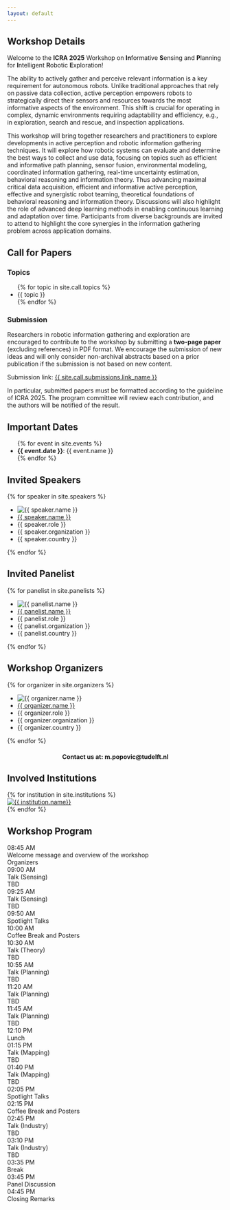 ```yaml
---
layout: default
---
```


<div class="content-section">
<div class="inline-wrapper">
<h2 id="workshop-details">Workshop Details</h2>

<p>
Welcome to the <b>ICRA 2025</b> Workshop on <b>In</b>formative <b>S</b>ensing and <b>P</b>lanning for <b>I</b>ntelligent <b>R</b>obotic <b>E</b>xploration!
</p>

<p>
The ability to actively gather and perceive relevant information is a key requirement for autonomous robots.
Unlike traditional approaches that rely on passive data collection, active perception empowers robots to strategically direct their sensors and resources towards the most informative aspects of the environment.
This shift is crucial for operating in complex, dynamic environments requiring adaptability and efficiency, e.g., in exploration, search and rescue, and inspection applications. 
</p>

<p>
This workshop will bring together researchers and practitioners to explore developments in active perception and robotic information gathering techniques.
It will explore how robotic systems can evaluate and determine the best ways to collect and use data, focusing on topics such as efficient and informative path planning, sensor fusion, environmental modeling, coordinated information gathering, real-time uncertainty estimation, behavioral reasoning and information theory. 
Thus advancing maximal critical data acquisition, efficient and informative active perception, effective and synergistic robot teaming, theoretical foundations of behavioral reasoning and information theory. 
Discussions will also highlight the role of advanced deep learning methods in enabling continuous learning and adaptation over time. 
Participants from diverse backgrounds are invited to attend to highlight the core synergies in the information gathering problem across application domains.
</p>

</div>
</div>

<div class="content-section">
<div class="inline-wrapper">
<h2 id="call-for-papers">Call for Papers</h2>

<h3>Topics</h3>

<ul class="default-list">
{% for topic in site.call.topics %}
    <li>{{ topic }}</li>
{% endfor %}
</ul>

<h3>Submission</h3>

<p>
Researchers in robotic information gathering and exploration are 
encouraged to contribute to the workshop by submitting a <b>two-page paper</b> 
(excluding references) in PDF format. We encourage the submission of new 
ideas and will only consider non-archival abstracts based on a prior 
publication if the submission is not based on new content.
</p>

<p>
Submission link: <a href="{{ site.call.submissions.url }}">{{ site.call.submissions.link_name }}</a>
</p>

<p>
In particular, submitted papers must be formatted according to the 
guideline of ICRA 2025. The program committee will review each 
contribution, and the authors will be notified of the result.
</p>

</div>
</div>

<div class="content-section">
<div class="inline-wrapper">
<h2 id="important-dates">Important Dates</h2>

<ul class="default-list">
    {% for event in site.events %}
    <li><b>{{ event.date }}</b>: {{ event.name }}</li>
{% endfor %}
</ul>

</div>
</div>

<div class="content-section">
<div class="inline-wrapper">
<h2 id="invited-speakers">Invited Speakers</h2>

<div class="people-list">
{% for speaker in site.speakers %}
    <div class="single-person">
        <ul>
            <li>
                <img alt="{{ speaker.name }}" src="{{ speaker.photo_url }}">
            </li>
            <li>
                <a href="{{ speaker.url | relative_url }}" target="_blank">{{ speaker.name }}</a>
            </li>
            <li>{{ speaker.role }}</li> 
            <li>{{ speaker.organization }}</li> 
            <li>{{ speaker.country }}</li>
        </ul>
    </div>
{% endfor %}
</div>
</div>
</div>

<div class="content-section">
<div class="inline-wrapper">
<h2 id="invited-panelist">Invited Panelist</h2>

<div class="people-list">
{% for panelist in site.panelists %}
    <div class="single-person">
        <ul>
            <li>
                <img alt="{{ panelist.name }}" src="{{ panelist.photo_url }}">
            </li>
            <li>
                <a href="{{ panelist.url | relative_url }}">{{ panelist.name }}</a>
            </li>
            <li>{{ panelist.role }}</li> 
            <li>{{ panelist.organization }}</li> 
            <li>{{ panelist.country }}</li>
        </ul>
    </div>
{% endfor %}
</div>
</div>
</div>

<div class="content-section">
<div class="inline-wrapper">
<h2 id="workshop-organizers">Workshop Organizers</h2>

<div class="people-list">
{% for organizer in site.organizers %}
    <div class="single-person">
        <ul>
            <li>
                <img alt="{{ organizer.name }}" src="{{ organizer.photo_url }}">
            </li>
            <li>
                <a href="{{ organizer.url | relative_url }}">{{ organizer.name }}</a>
            </li>
            <li>{{ organizer.role }}</li> 
            <li>{{ organizer.organization }}</li> 
            <li>{{ organizer.country }}</li>
        </ul>
    </div>
{% endfor %}
</div>

<span style="font-weight: bold; text-align: center; display: block; margin-top: 20px;">
Contact us at: m.popovic@tudelft.nl
</span>

</div>
</div>

<div class="content-section">
<div class="inline-wrapper">
<h2 id="involved-institutions">Involved Institutions</h2>

<div id="institution-logos">
    {% for institution in site.institutions %}
        <div class="institution-logo">
            <a href="{{ institution.url }}">
                <img alt="{{ institution.name}}" src="{{ institution.logo_url}}">
            </a>
        </div>
    {% endfor %}
</div>
</div>
</div>

<div class="content-section">
<div class="inline-wrapper">
<h2 id="workshop-program">Workshop Program</h2>

<div id="program-table">
    <div class="program-row">
        <div>08:45 AM</div>
        <div>Welcome message and overview of the workshop</div>
        <div>Organizers</div>
    </div>
    <div class="program-row">
        <div>09:00 AM</div>
        <div>Talk (Sensing)</div>
        <div>TBD</div>
    </div>
    <div class="program-row">
        <div>09:25 AM</div>
        <div>Talk (Sensing)</div>
        <div>TBD</div>
    </div>
    <div class="program-row">
        <div>09:50 AM</div>
        <div>Spotlight Talks</div>
        <div></div>
    </div>
    <div class="program-row">
        <div>10:00 AM</div>
        <div>Coffee Break and Posters</div>
        <div></div>
    </div>
    <div class="program-row">
        <div>10:30 AM</div>
        <div>Talk (Theory)</div>
        <div>TBD</div>
    </div>
    <div class="program-row">
        <div>10:55 AM</div>
        <div>Talk (Planning)</div>
        <div>TBD</div>
    </div>
    <div class="program-row">
        <div>11:20 AM</div>
        <div>Talk (Planning)</div>
        <div>TBD</div>
    </div>
    <div class="program-row">
        <div>11:45 AM</div>
        <div>Talk (Planning)</div>
        <div>TBD</div>
    </div>
    <div class="program-row">
        <div>12:10 PM</div>
        <div>Lunch</div>
        <div></div>
    </div>
    <div class="program-row">
        <div>01:15 PM</div>
        <div>Talk (Mapping)</div>
        <div>TBD</div>
    </div>
    <div class="program-row">
        <div>01:40 PM</div>
        <div>Talk (Mapping)</div>
        <div>TBD</div>
    </div>
    <div class="program-row">
        <div>02:05 PM</div>
        <div>Spotlight Talks</div>
        <div></div>
    </div>
    <div class="program-row">
        <div>02:15 PM</div>
        <div>Coffee Break and Posters</div>
        <div></div>
    </div>
    <div class="program-row">
        <div>02:45 PM</div>
        <div>Talk (Industry)</div>
        <div>TBD</div>
    </div>
    <div class="program-row">
        <div>03:10 PM</div>
        <div>Talk (Industry)</div>
        <div>TBD</div>
    </div>
    <div class="program-row">
        <div>03:35 PM</div>
        <div>Break</div>
        <div></div>
    </div>
    <div class="program-row">
        <div>03:45 PM</div>
        <div>Panel Discussion</div>
        <div></div>
    </div>
    <div class="program-row">
        <div>04:45 PM</div>
        <div>Closing Remarks</div>
        <div></div>
    </div>
</div>
</div>
</div>
